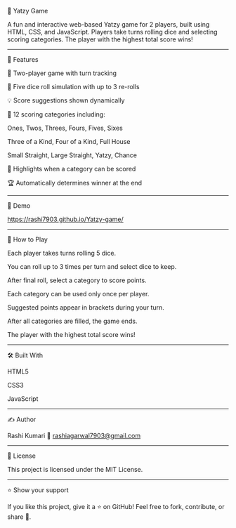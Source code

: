 🎲 Yatzy Game

A fun and interactive web-based Yatzy game for 2 players, built using HTML, CSS, and JavaScript. Players take turns rolling dice and selecting scoring categories. The player with the highest total score wins!

-----------------------------------------------------------------------------------------------------------------------------------------------------------------------------------------------------------------

📌 Features

🎯 Two-player game with turn tracking

🎲 Five dice roll simulation with up to 3 re-rolls

💡 Score suggestions shown dynamically

🧠 12 scoring categories including:

Ones, Twos, Threes, Fours, Fives, Sixes

Three of a Kind, Four of a Kind, Full House

Small Straight, Large Straight, Yatzy, Chance

🎉 Highlights when a category can be scored

🏆 Automatically determines winner at the end

-----------------------------------------------------------------------------------------------------------------------------------------------------------------------------------------------------------------

🚀 Demo

https://rashi7903.github.io/Yatzy-game/

-----------------------------------------------------------------------------------------------------------------------------------------------------------------------------------------------------------------

🚀 How to Play

Each player takes turns rolling 5 dice.

You can roll up to 3 times per turn and select dice to keep.

After final roll, select a category to score points.

Each category can be used only once per player.

Suggested points appear in brackets during your turn.

After all categories are filled, the game ends.

The player with the highest total score wins!

----------------------------------------------------------------------------------------------------------------------------------------------------------------------------------------------------------------

🛠️ Built With

HTML5

CSS3

JavaScript

----------------------------------------------------------------------------------------------------------------------------------------------------------------------------------------------------------------

✍️ Author

Rashi Kumari 📧 rashiagarwal7903@gmail.com

-----------------------------------------------------------------------------------------------------------------------------------------------------------------------------------------------------------------

📜 License

This project is licensed under the MIT License.

----------------------------------------------------------------------------------------------------------------------------------------------------------------------------------------------------------------

⭐️ Show your support

If you like this project, give it a ⭐️ on GitHub! Feel free to fork, contribute, or share 🚀.

